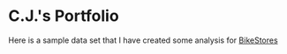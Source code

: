 # C.J.'s Portfolio

Here is a sample data set that I have created some analysis for [BikeStores](https://github.com/cj1289/Cj-s_portfolio/blob/main/Executive%20Dashboard.pdf)


